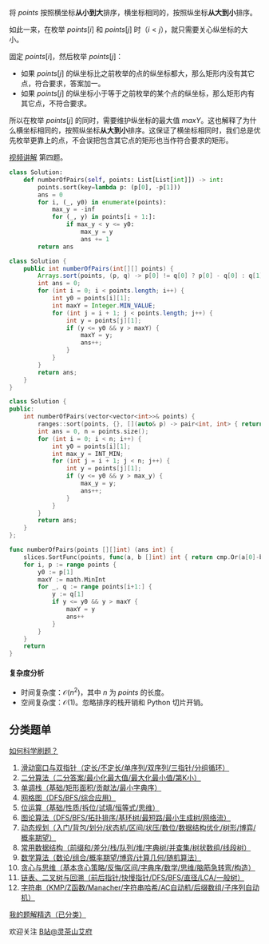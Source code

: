 将 $\textit{points}$ 按照横坐标**从小到大**排序，横坐标相同的，按照纵坐标**从大到小**排序。

如此一来，在枚举 $\textit{points}[i]$ 和 $\textit{points}[j]$ 时（$i<j$），就只需要关心纵坐标的大小。

固定 $\textit{points}[i]$，然后枚举 $\textit{points}[j]$：

- 如果 $\textit{points}[j]$ 的纵坐标比之前枚举的点的纵坐标都大，那么矩形内没有其它点，符合要求，答案加一。
- 如果 $\textit{points}[j]$ 的纵坐标小于等于之前枚举的某个点的纵坐标，那么矩形内有其它点，不符合要求。

所以在枚举 $\textit{points}[j]$ 的同时，需要维护纵坐标的最大值 $\textit{maxY}$。这也解释了为什么横坐标相同的，按照纵坐标**从大到小**排序。这保证了横坐标相同时，我们总是优先枚举更靠上的点，不会误把包含其它点的矩形也当作符合要求的矩形。

[视频讲解](https://www.bilibili.com/video/BV14C411r7nN/) 第四题。

```py [sol-Python3]
class Solution:
    def numberOfPairs(self, points: List[List[int]]) -> int:
        points.sort(key=lambda p: (p[0], -p[1]))
        ans = 0
        for i, (_, y0) in enumerate(points):
            max_y = -inf
            for (_, y) in points[i + 1:]:
                if max_y < y <= y0:
                    max_y = y
                    ans += 1
        return ans
```

```java [sol-Java]
class Solution {
    public int numberOfPairs(int[][] points) {
        Arrays.sort(points, (p, q) -> p[0] != q[0] ? p[0] - q[0] : q[1] - p[1]);
        int ans = 0;
        for (int i = 0; i < points.length; i++) {
            int y0 = points[i][1];
            int maxY = Integer.MIN_VALUE;
            for (int j = i + 1; j < points.length; j++) {
                int y = points[j][1];
                if (y <= y0 && y > maxY) {
                    maxY = y;
                    ans++;
                }
            }
        }
        return ans;
    }
}
```

```cpp [sol-C++]
class Solution {
public:
    int numberOfPairs(vector<vector<int>>& points) {
        ranges::sort(points, {}, [](auto& p) -> pair<int, int> { return {p[0], -p[1]}; });
        int ans = 0, n = points.size();
        for (int i = 0; i < n; i++) {
            int y0 = points[i][1];
            int max_y = INT_MIN;
            for (int j = i + 1; j < n; j++) {
                int y = points[j][1];
                if (y <= y0 && y > max_y) {
                    max_y = y;
                    ans++;
                }
            }
        }
        return ans;
    }
};
```

```go [sol-Go]
func numberOfPairs(points [][]int) (ans int) {
	slices.SortFunc(points, func(a, b []int) int { return cmp.Or(a[0]-b[0], b[1]-a[1]) })
	for i, p := range points {
		y0 := p[1]
		maxY := math.MinInt
		for _, q := range points[i+1:] {
			y := q[1]
			if y <= y0 && y > maxY {
				maxY = y
				ans++
			}
		}
	}
	return
}
```

#### 复杂度分析

- 时间复杂度：$\mathcal{O}(n^2)$，其中 $n$ 为 $\textit{points}$ 的长度。
- 空间复杂度：$\mathcal{O}(1)$。忽略排序的栈开销和 Python 切片开销。

## 分类题单

[如何科学刷题？](https://leetcode.cn/circle/discuss/RvFUtj/)

1. [滑动窗口与双指针（定长/不定长/单序列/双序列/三指针/分组循环）](https://leetcode.cn/circle/discuss/0viNMK/)
2. [二分算法（二分答案/最小化最大值/最大化最小值/第K小）](https://leetcode.cn/circle/discuss/SqopEo/)
3. [单调栈（基础/矩形面积/贡献法/最小字典序）](https://leetcode.cn/circle/discuss/9oZFK9/)
4. [网格图（DFS/BFS/综合应用）](https://leetcode.cn/circle/discuss/YiXPXW/)
5. [位运算（基础/性质/拆位/试填/恒等式/思维）](https://leetcode.cn/circle/discuss/dHn9Vk/)
6. [图论算法（DFS/BFS/拓扑排序/基环树/最短路/最小生成树/网络流）](https://leetcode.cn/circle/discuss/01LUak/)
7. [动态规划（入门/背包/划分/状态机/区间/状压/数位/数据结构优化/树形/博弈/概率期望）](https://leetcode.cn/circle/discuss/tXLS3i/)
8. [常用数据结构（前缀和/差分/栈/队列/堆/字典树/并查集/树状数组/线段树）](https://leetcode.cn/circle/discuss/mOr1u6/)
9. [数学算法（数论/组合/概率期望/博弈/计算几何/随机算法）](https://leetcode.cn/circle/discuss/IYT3ss/)
10. [贪心与思维（基本贪心策略/反悔/区间/字典序/数学/思维/脑筋急转弯/构造）](https://leetcode.cn/circle/discuss/g6KTKL/)
11. [链表、二叉树与回溯（前后指针/快慢指针/DFS/BFS/直径/LCA/一般树）](https://leetcode.cn/circle/discuss/K0n2gO/)
12. [字符串（KMP/Z函数/Manacher/字符串哈希/AC自动机/后缀数组/子序列自动机）](https://leetcode.cn/circle/discuss/SJFwQI/)

[我的题解精选（已分类）](https://github.com/EndlessCheng/codeforces-go/blob/master/leetcode/SOLUTIONS.md)

欢迎关注 [B站@灵茶山艾府](https://space.bilibili.com/206214)
